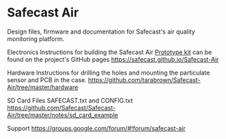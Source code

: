 # Safecast Air

Design files, firmware and documentation for Safecast's air quality monitoring platform.

Electronics
Instructions for building the Safecast Air [Prototype kit](https://kithub.cc/safecast-air-quality-monitoring/) can be found on the project's GitHub pages https://safecast.github.io/Safecast-Air

Hardware
Instructions for drilling the holes and mounting the particulate sensor and PCB in the case. https://github.com/tarabrown/Safecast-Air/tree/master/hardware

SD Card Files
SAFECAST.txt and CONFIG.txt
https://github.com/Safecast/Safecast-Air/tree/master/notes/sd_card_example

Support
https://groups.google.com/forum/#!forum/safecast-air
